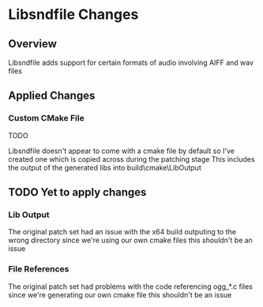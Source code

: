 # Libsndfile Changes

## Overview

Libsndfile adds support for certain formats of audio involving AIFF and wav files

## Applied Changes

### Custom CMake File

TODO

Libsndfile doesn't appear to come with a cmake file by default
so I've created one which is copied across during the patching stage
This includes the output of the generated libs into build\cmake\LibOutput

## TODO Yet to apply changes

### Lib Output

The original patch set had an issue with the x64 build outputing to the wrong directory
since we're using our own cmake files this shouldn't be an issue

### File References

The original patch set had problems with the code referencing ogg_*.c files
since we're generating our own cmake file this shouldn't be an issue

